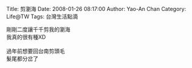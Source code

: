 Title: 剪瀏海
Date: 2008-01-26 08:17:00
Author: Yao-An Chan
Category: Life@TW
Tags: 台灣生活點滴


<div class='post'>
剛剛二度讓千千剪我的瀏海<br />我真的很有種XD<br /><br />過年前想要回台南剪頭毛<br />髮尾都分岔了</div>
